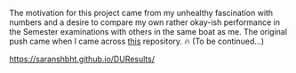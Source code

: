 The motivation for this project came from my unhealthy fascination with numbers and a desire to compare my own rather okay-ish performance in the Semester examinations with others in the same boat as me. The original push came when I came across [this](https://github.com/jatin69/du-result-fetcher) repository. :fire: (To be continued...)

 https://saranshbht.github.io/DUResults/
